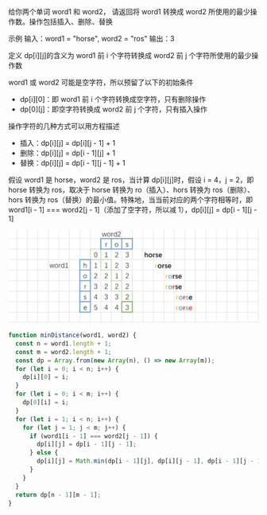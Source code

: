 给你两个单词 word1 和 word2， 请返回将 word1 转换成 word2 所使用的最少操作数。操作包括插入、删除、替换

示例
输入：word1 = "horse", word2 = "ros"
输出：3

定义 dp[i][j]的含义为 word1 前 i 个字符转换成 word2 前 j 个字符所使用的最少操作数

word1 或 word2 可能是空字符，所以预留了以下的初始条件

- dp[i][0]：即 word1 前 i 个字符转换成空字符，只有删除操作
- dp[0][j]：即空字符转换成 word2 前 j 个字符，只有插入操作

操作字符的几种方式可以用方程描述

- 插入：dp[i][j] = dp[i][j - 1] + 1
- 删除：dp[i][j] = dp[i - 1][j] + 1
- 替换：dp[i][j] = dp[i - 1][j - 1] + 1

假设 word1 是 horse，word2 是 ros，当计算 dp[i][j]时，假设 i = 4，j = 2，即 horse 转换为 ros，取决于 horse 转换为 ro（插入）、hors 转换为 ros（删除）、hors 转换为 ros（替换）的最小值。特殊地，当当前对应的两个字符相等时，即 word1[i - 1] === word2[j - 1]（添加了空字符，所以减 1），dp[i][j] = dp[i - 1][j - 1]

![](../assets/%E7%BC%96%E8%BE%91%E8%B7%9D%E7%A6%BB.png)

```js
function minDistance(word1, word2) {
  const n = word1.length + 1;
  const m = word2.length + 1;
  const dp = Array.from(new Array(n), () => new Array(m));
  for (let i = 0; i < n; i++) {
    dp[i][0] = i;
  }
  for (let i = 0; i < m; i++) {
    dp[0][i] = i;
  }
  for (let i = 1; i < n; i++) {
    for (let j = 1; j < m; j++) {
      if (word1[i - 1] === word2[j - 1]) {
        dp[i][j] = dp[i - 1][j - 1];
      } else {
        dp[i][j] = Math.min(dp[i - 1][j], dp[i][j - 1], dp[i - 1][j - 1]) + 1;
      }
    }
  }
  return dp[n - 1][m - 1];
}
```
